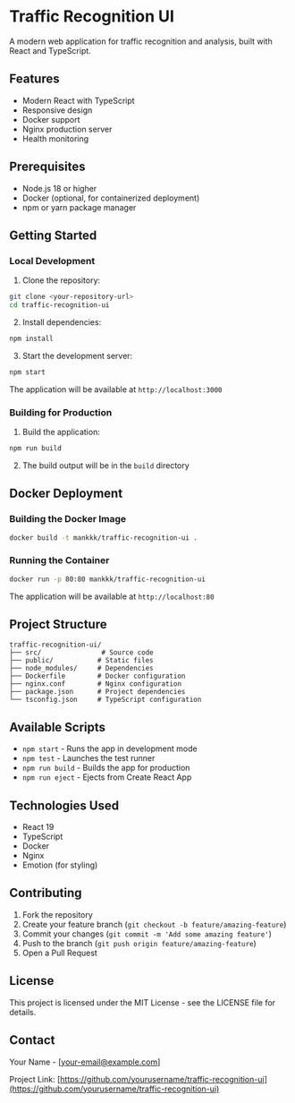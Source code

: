 # Traffic Recognition UI

A modern web application for traffic recognition and analysis, built with React and TypeScript.

## Features

- Modern React with TypeScript
- Responsive design
- Docker support
- Nginx production server
- Health monitoring

## Prerequisites

- Node.js 18 or higher
- Docker (optional, for containerized deployment)
- npm or yarn package manager

## Getting Started

### Local Development

1. Clone the repository:
```bash
git clone <your-repository-url>
cd traffic-recognition-ui
```

2. Install dependencies:
```bash
npm install
```

3. Start the development server:
```bash
npm start
```

The application will be available at `http://localhost:3000`

### Building for Production

1. Build the application:
```bash
npm run build
```

2. The build output will be in the `build` directory

## Docker Deployment

### Building the Docker Image

```bash
docker build -t mankkk/traffic-recognition-ui .
```

### Running the Container

```bash
docker run -p 80:80 mankkk/traffic-recognition-ui
```

The application will be available at `http://localhost:80`

## Project Structure

```
traffic-recognition-ui/
├── src/               # Source code
├── public/           # Static files
├── node_modules/     # Dependencies
├── Dockerfile        # Docker configuration
├── nginx.conf        # Nginx configuration
├── package.json      # Project dependencies
└── tsconfig.json     # TypeScript configuration
```

## Available Scripts

- `npm start` - Runs the app in development mode
- `npm test` - Launches the test runner
- `npm run build` - Builds the app for production
- `npm run eject` - Ejects from Create React App

## Technologies Used

- React 19
- TypeScript
- Docker
- Nginx
- Emotion (for styling)

## Contributing

1. Fork the repository
2. Create your feature branch (`git checkout -b feature/amazing-feature`)
3. Commit your changes (`git commit -m 'Add some amazing feature'`)
4. Push to the branch (`git push origin feature/amazing-feature`)
5. Open a Pull Request

## License

This project is licensed under the MIT License - see the LICENSE file for details.

## Contact

Your Name - [your-email@example.com]

Project Link: [https://github.com/yourusername/traffic-recognition-ui](https://github.com/yourusername/traffic-recognition-ui)

